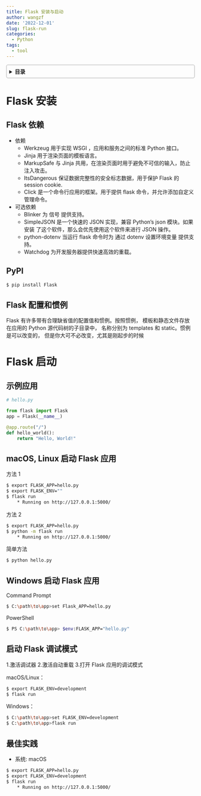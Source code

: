 ```yaml
---
title: Flask 安装与启动
author: wangzf
date: '2022-12-01'
slug: flask-run
categories:
  - Python
tags:
  - tool
---
```


<style>
details {
    border: 1px solid #aaa;
    border-radius: 4px;
    padding: .5em .5em 0;
}
summary {
    font-weight: bold;
    margin: -.5em -.5em 0;
    padding: .5em;
}
details[open] {
    padding: .5em;
}
details[open] summary {
    border-bottom: 1px solid #aaa;
    margin-bottom: .5em;
}
img {
    pointer-events: none;
}
</style>

<details><summary>目录</summary><p>

- [Flask 安装](#flask-安装)
  - [Flask 依赖](#flask-依赖)
  - [PyPI](#pypi)
  - [Flask 配置和惯例](#flask-配置和惯例)
- [Flask 启动](#flask-启动)
  - [示例应用](#示例应用)
  - [macOS, Linux 启动 Flask 应用](#macos-linux-启动-flask-应用)
  - [Windows 启动 Flask 应用](#windows-启动-flask-应用)
  - [启动 Flask 调试模式](#启动-flask-调试模式)
  - [最佳实践](#最佳实践)
</p></details><p></p>

# Flask 安装

## Flask 依赖

* 依赖
    - Werkzeug 用于实现 WSGI ，应用和服务之间的标准 Python 接口。
    - Jinja 用于渲染页面的模板语言。
    - MarkupSafe 与 Jinja 共用，在渲染页面时用于避免不可信的输入，防止注入攻击。
    - ItsDangerous 保证数据完整性的安全标志数据，用于保护 Flask 的 session cookie.
    - Click 是一个命令行应用的框架。用于提供 flask 命令，并允许添加自定义 管理命令。
* 可选依赖
    - Blinker 为 信号 提供支持。
    - SimpleJSON 是一个快速的 JSON 实现，兼容 Python’s json 模块。如果安装 了这个软件，那么会优先使用这个软件来进行 JSON 操作。
    - python-dotenv 当运行 flask 命令时为 通过 dotenv 设置环境变量 提供支持。
    - Watchdog 为开发服务器提供快速高效的重载。


## PyPI

```bash
$ pip install Flask
```

## Flask 配置和惯例

Flask 有许多带有合理缺省值的配置值和惯例。按照惯例，
模板和静态文件存放在应用的 Python 源代码树的子目录中，
名称分别为 templates 和 static。惯例是可以改变的，
但是你大可不必改变，尤其是刚起步的时候




# Flask 启动

## 示例应用

```python
# hello.py

from flask import Flask
app = Flask(__name__)

@app.route("/")
def hello_world():
    return "Hello, World!"
```

## macOS, Linux 启动 Flask 应用

方法 1

```bash
$ export FLASK_APP=hello.py
$ export FLASK_ENV=""
$ flask run
    * Running on http://127.0.0.1:5000/
```

方法 2

```bash
$ export FLASK_APP=hello.py
$ python -m flask run
    * Running on http://127.0.0.1:5000/
```

简单方法

```bash
$ python hello.py
```

## Windows 启动 Flask 应用

Command Prompt

```bash
$ C:\path\to\app>set Flask_APP=hello.py
```

PowerShell

```bash
$ PS C:\path\to\app> $env:FLASK_APP="hello.py"
```

## 启动 Flask 调试模式

1.激活调试器
2.激活自动重载
3.打开 Flask 应用的调试模式

macOS/Linux：

```bash
$ export FLASK_ENV=development
$ flask run
```

Windows：

```bash
$ C:\path\to\app>set FLASK_ENV=development
$ C:\path\to\app>flask run 
```

## 最佳实践

* 系统: macOS

```bash
$ export FLASK_APP=hello.py
$ export FLASK_ENV=development
$ flask run
    * Running on http://127.0.0.1:5000/
```

